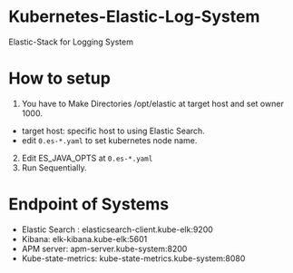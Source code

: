 # Kubernetes-Elastic-Log-System
Elastic-Stack for Logging System


# How to setup
1. You have to Make Directories /opt/elastic at target host and set owner 1000.
  * target host: specific host to using Elastic Search.
  * edit ```0.es-*.yaml``` to set kubernetes node name.
2. Edit ES_JAVA_OPTS at ```0.es-*.yaml```
3. Run Sequentially.

# Endpoint of Systems
* Elastic Search : elasticsearch-client.kube-elk:9200
* Kibana: elk-kibana.kube-elk:5601
* APM server: apm-server.kube-system:8200
* Kube-state-metrics: kube-state-metrics.kube-system:8080
